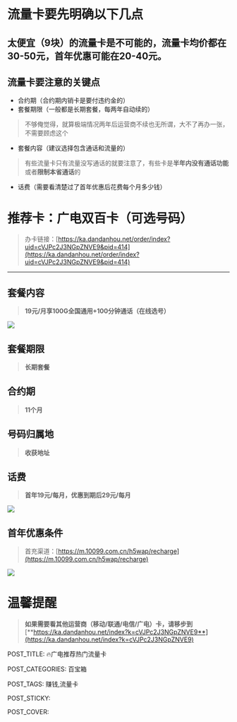 # 流量卡要先明确以下几点

## 太便宜（9块）的流量卡是不可能的，流量卡均价都在30-50元，首年优惠可能在20-40元。

## 流量卡要注意的关键点

-   合约期（合约期内销卡是要付违约金的）
-   套餐期限（一般都是长期套餐，每两年自动续的）

> 不够俺觉得，就算极端情况两年后运营商不续也无所谓，大不了再办一张，不需要顾虑这个

-   套餐内容（建议选择包含通话和流量的）

> 有些流量卡只有流量没写通话的就要注意了，有些卡是**半年内没有通话功能**或者**限制本省通话**的

-   话费（需要看清楚过了首年优惠后花费每个月多少钱）

# 推荐卡：广电双百卡（可选号码）

> 办卡链接：[https://ka.dandanhou.net/order/index?uid=cVJPc2J3NGpZNVE9&pid=414](https://ka.dandanhou.net/order/index?uid=cVJPc2J3NGpZNVE9&pid=414)

----------

## 套餐内容

> **19元/月享100G全国通用+100分钟通话（在线选号）**

![](http://www.kdocs.cn/api/v3/office/copy/QkkwQmxOem5oWnpVcUwrQkdpMmpqVC9DT245TGtVR0pTL2ZGUk00TU84SnFTVTk3bWRRVE5MNTRjNnRXRzZuSDc4TkpNcW9udEc5TnVkaDNPNDFDZTEwS0RVZmR2V1l0b1JiM0oxNjk2T3hjcm15elp3VWRkSHBGS3M5eE9iZWd0akltdjJZN2pGMkJrMGhDeG5vUnQ1TmRKS0tIRW9pM04xWEZCdDRGdE00TGxWQng0TVVUYWEvbjd0a3JuNWZJSGVxcldzazUwM09oc2RNVUx6NkkxYlp3elN0OVJERXB1R0M0MHo4Zk5mZXVyU3RqZWdKN2ZyWTNPYUJiRTZrOFhiS21BT0ZkWC9JPQ==/attach/object/7UHXJ3Q7AAAFW?)

## 套餐期限

> **长期套餐**

## 合约期

> **11个月**

## 号码归属地

> **收获地址**

## 话费

> **首年19元/每月，优惠到期后29元/每月**

![](http://www.kdocs.cn/api/v3/office/copy/QkkwQmxOem5oWnpVcUwrQkdpMmpqVC9DT245TGtVR0pTL2ZGUk00TU84SnFTVTk3bWRRVE5MNTRjNnRXRzZuSDc4TkpNcW9udEc5TnVkaDNPNDFDZTEwS0RVZmR2V1l0b1JiM0oxNjk2T3hjcm15elp3VWRkSHBGS3M5eE9iZWd0akltdjJZN2pGMkJrMGhDeG5vUnQ1TmRKS0tIRW9pM04xWEZCdDRGdE00TGxWQng0TVVUYWEvbjd0a3JuNWZJSGVxcldzazUwM09oc2RNVUx6NkkxYlp3elN0OVJERXB1R0M0MHo4Zk5mZXVyU3RqZWdKN2ZyWTNPYUJiRTZrOFhiS21BT0ZkWC9JPQ==/attach/object/URJXL3Q7ACQAK?)

## 首年优惠条件

> 首充渠道：[https://m.10099.com.cn/h5wap/recharge](https://m.10099.com.cn/h5wap/recharge)

![](http://www.kdocs.cn/api/v3/office/copy/QkkwQmxOem5oWnpVcUwrQkdpMmpqVC9DT245TGtVR0pTL2ZGUk00TU84SnFTVTk3bWRRVE5MNTRjNnRXRzZuSDc4TkpNcW9udEc5TnVkaDNPNDFDZTEwS0RVZmR2V1l0b1JiM0oxNjk2T3hjcm15elp3VWRkSHBGS3M5eE9iZWd0akltdjJZN2pGMkJrMGhDeG5vUnQ1TmRKS0tIRW9pM04xWEZCdDRGdE00TGxWQng0TVVUYWEvbjd0a3JuNWZJSGVxcldzazUwM09oc2RNVUx6NkkxYlp3elN0OVJERXB1R0M0MHo4Zk5mZXVyU3RqZWdKN2ZyWTNPYUJiRTZrOFhiS21BT0ZkWC9JPQ==/attach/object/U2EHL3Q7AAACW?)

# 温馨提醒

> **如果需要看其他运营商（移动/联通/电信/广电）卡，请移步到**[**https://ka.dandanhou.net/index?k=cVJPc2J3NGpZNVE9**](https://ka.dandanhou.net/index?k=cVJPc2J3NGpZNVE9)

POST_TITLE: 🔥广电推荐热门流量卡

POST_CATEGORIES: 百宝箱

POST_TAGS: 赚钱,流量卡

POST_STICKY:

POST_COVER:
<!--stackedit_data:
eyJoaXN0b3J5IjpbLTEzNjMzODkwMDhdfQ==
-->